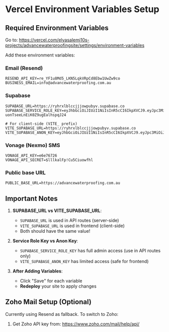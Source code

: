 # Vercel Environment Variables Setup

## Required Environment Variables

Go to: https://vercel.com/elyasalemi10s-projects/advancewaterproofingsite/settings/environment-variables

Add these environment variables:

### Email (Resend)
```
RESEND_API_KEY=re_YF1u8Md5_LKN5LqkVRpCd8Ebw1UwZw9co
BUSINESS_EMAIL=info@advancewaterproofing.com.au
```

### Supabase
```
SUPABASE_URL=https://ryhrxlblccjjjowpubyv.supabase.co
SUPABASE_SERVICE_ROLE_KEY=eyJhbGciOiJIUzI1NiIsInR5cCI6IkpXVCJ9.eyJpc3MiOiJzdXBhYmFzZSIsInJlZiI6InJ5aHJ4bGJsY2Nqampvd3B1Ynl2Iiwicm9sZSI6InNlcnZpY2Vfcm9sZSIsImlhdCI6MTc2MDMzMDM0NywiZXhwIjoyMDc1OTA2MzQ3fQ.nYRFSVsREhvkU3p-uonTseeLnEiK0Z9ugEalhspqJ24

# For client-side (VITE_ prefix)
VITE_SUPABASE_URL=https://ryhrxlblccjjjowpubyv.supabase.co
VITE_SUPABASE_ANON_KEY=eyJhbGciOiJIUzI1NiIsInR5cCI6IkpXVCJ9.eyJpc3MiOiJzdXBhYmFzZSIsInJlZiI6InJ5aHJ4bGJsY2Nqampvd3B1Ynl2Iiwicm9sZSI6ImFub24iLCJpYXQiOjE3NjAzMzAzNDcsImV4cCI6MjA3NTkwNjM0N30.CLnaJ7Lj6tq9voFaRDpTtGjE0RXPGB87TSCKkZbppSc
```

### Vonage (Nexmo) SMS
```
VONAGE_API_KEY=e6e76726
VONAGE_API_SECRET=$lllkalFp!Cu5Ciuowfhl
```

### Public base URL
```
PUBLIC_BASE_URL=https://advancewaterproofing.com.au
```

## Important Notes

1. **SUPABASE_URL vs VITE_SUPABASE_URL**:
   - `SUPABASE_URL` is used in API routes (server-side)
   - `VITE_SUPABASE_URL` is used in frontend (client-side)
   - Both should have the same value!

2. **Service Role Key vs Anon Key**:
   - `SUPABASE_SERVICE_ROLE_KEY` has full admin access (use in API routes only)
   - `VITE_SUPABASE_ANON_KEY` has limited access (safe for frontend)

3. **After Adding Variables**:
   - Click "Save" for each variable
   - **Redeploy** your site to apply changes

## Zoho Mail Setup (Optional)

Currently using Resend as fallback. To switch to Zoho:

1. Get Zoho API key from: https://www.zoho.com/mail/help/api/

